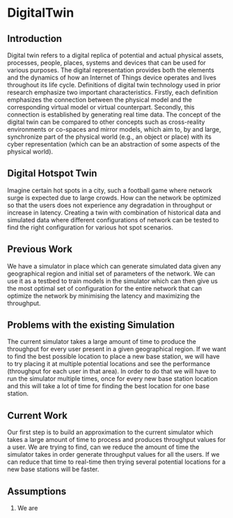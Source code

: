 # DigitalTwin

## Introduction
Digital twin refers to a digital replica of potential and actual physical assets, processes, people, places, systems and devices that can be used for various purposes. The digital representation provides both the elements and the dynamics of how an Internet of Things device operates and lives throughout its life cycle. Definitions of digital twin technology used in prior research emphasize two important characteristics. Firstly, each definition emphasizes the connection between the physical model
and the corresponding virtual model or virtual counterpart. Secondly, this connection is established by generating real time data. The concept of the digital twin can be compared to other concepts such as cross-reality environments or co-spaces and mirror models, which aim to, by and large, synchronize part of the physical world (e.g., an object or place) with its cyber representation (which can be an abstraction of some aspects of the physical world).

## Digital Hotspot Twin
Imagine certain hot spots in a city, such a football game where network surge is expected due to large crowds. How can the network be optimized so that the users does not experience any degradation in throughput or increase in latency. Creating a twin with combination of historical data and simulated data where different configurations of network can be tested to find the right configuration for various hot spot scenarios.

## Previous Work
We have a simulator in place which can generate simulated data given any geographical region and initial set of parameters of the network. We can use it as a testbed to train models in the simulator which can then give us the most optimal set of configuration for the entire network that can optimize the network by minimising the latency and maximizing the throughput.


## Problems with the existing Simulation
The current simulator takes a large amount of time to produce the throughput for every user present in a given geographical region. If we want to find the best possible location to place a new base station, we will have to try placing it at multiple potential locations and see the performance (throughput for each user in that area). In order to do that we will have to run the simulator multiple times, once for every new base station location and this will take a lot of time for finding the best location for one base station. 


## Current Work
Our first step is to build an approximation to the current simulator which takes a large amount of time to process and produces throughput values for a user. We are trying to find, can we reduce the amount of time the simulator takes in order generate throughput values for all the users. If we can reduce that time to real-time then trying several potential locations for a new base stations will be faster. 

## Assumptions
1. We are 




